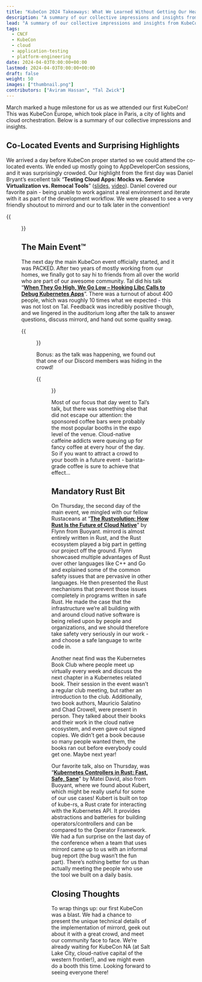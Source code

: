 ```yaml
---
title: "KubeCon 2024 Takeaways: What We Learned Without Getting Our Heads Spun"
description: "A summary of our collective impressions and insights from KubeCon Europe 2024"
lead: "A summary of our collective impressions and insights from KubeCon Europe  2024"
tags:
  - CNCF
  - KubeCon
  - cloud
  - application-testing  
  - platform-engineering 
date: 2024-04-03T0:00:00+00:00
lastmod: 2024-04-03T0:00:00+00:00
draft: false
weight: 50
images: ["thumbnail.png"]
contributors: ["Aviram Hassan", "Tal Zwick"]
---
```


March marked a huge milestone for us as we attended our first KubeCon! This was KubeCon Europe, which took place in Paris, a city of lights and cloud orchestration. Below is a summary of our collective impressions and insights.

## Co-Located Events and Surprising Highlights

We arrived a day before KubeCon proper started so we could attend the co-located events. We ended up mostly going to AppDeveloperCon sessions, and it was surprisingly crowded. Our highlight from the first day was Daniel Bryant’s excellent talk “**Testing Cloud Apps: Mocks vs. Service Virtualization vs. Remocal Tools**” ([slides](https://speakerdeck.com/danielbryantuk/testing-cloud-apps-mocks-vs-service-virtualization-vs-remocal-tools), [video](https://www.youtube.com/watch?v=3tP31j_T6IE)). Daniel covered our favorite pain - being unable to work against a real environment and iterate with it as part of the development workflow. We were pleased to see a very friendly shoutout to mirrord and our to talk later in the convention! 

{{<figure src="first-image.png" alt="KubeCon 2024 Takeaways " height="100%" width="100%">}}


## The Main Event™

The next day the main KubeCon event officially started, and it was PACKED. After two years of mostly working from our homes, we finally got to say hi to friends from all over the world who are part of our awesome community. Tal did his talk “[**When They Go High, We Go Low – Hooking Libc Calls to Debug Kubernetes Apps**](https://youtu.be/3OSQdiKTNU8?si=wP3IPbMM2g-GSBl-)”. There was a turnout of about 400 people, which was roughly 10 times what we expected - this was not lost on Tal. Feedback was incredibly positive though, and we lingered in the auditorium long after the talk to answer questions, discuss mirrord, and hand out some quality swag. 

{{<figure src="second-image.png" alt="KubeCon 2024 Takeaways " height="100%" width="100%">}}

Bonus: as the talk was happening, we found out that one of our Discord members was hiding in the crowd!

{{<figure src="third-image.png" alt="KubeCon 2024 Takeaways " height="100%" width="100%">}}

Most of our focus that day went to Tal’s talk, but there was something else that did not escape our attention: the sponsored coffee bars were probably the most popular booths in the expo level of the venue. Cloud-native caffeine addicts were queuing up for fancy coffee at every hour of the day. So if you want to attract a crowd to your booth in a future event - barista-grade coffee is sure to achieve that effect…

## Mandatory Rust Bit

On Thursday, the second day of the main event, we mingled with our fellow Rustaceans at “[**The Rustvolution: How Rust Is the Future of Cloud Native**](https://youtu.be/2q3RLffSvEc?si=ogw9FbVZXMuVj14K)” by Flynn from Buoyant. mirrord is almost entirely written in Rust, and the Rust ecosystem played a big part in getting our project off the ground. Flynn showcased multiple advantages of Rust over other languages like C++ and Go and explained some of the common safety issues that are pervasive in other languages. He then presented the Rust mechanisms that prevent those issues completely in programs written in safe Rust. He made the case that the infrastructure we’re all building with and around cloud native software is being relied upon by people and organizations, and we should therefore take safety very seriously in our work - and choose a safe language to write code in.

Another neat find was the Kubernetes Book Club where people meet up virtually every week and discuss the next chapter in a Kubernetes related book. Their session in the event wasn’t a regular club meeting, but rather an introduction to the club. Additionally, two book authors, Mauricio Salatino and Chad Crowell, were present in person. They talked about their books and their work in the cloud native ecosystem, and even gave out signed copies. We didn’t get a book because so many people wanted them, the books ran out before everybody could get one. Maybe next year!

Our favorite talk, also on Thursday, was “[**Kubernetes Controllers in Rust: Fast, Safe, Sane**](https://kccnceu2024.sched.com/event/1YeOR/kubernetes-controllers-in-rust-fast-safe-sane-matei-david-buoyant)” by Matei David, also from Buoyant, where we found about Kubert, which might be really useful for some of our use cases! Kubert is built on top of kube-rs, a Rust crate for interacting with the Kubernetes API. It provides abstractions and batteries for building operators/controllers and can be compared to the Operator Framework.
We had a fun surprise on the last day of the conference when a team that uses mirrord came up to us with an informal bug report (the bug wasn’t the fun part). There’s nothing better for us than actually meeting the people who use the tool we built on a daily basis.

## Closing Thoughts

To wrap things up: our first KubeCon was a blast. We had a chance to present the unique technical details of the implementation of mirrord, geek out about it with a great crowd, and meet our community face to face. We’re already waiting for KubeCon NA (at Salt Lake City, cloud-native capital of the western frontier!), and we might even do a booth this time. Looking forward to seeing everyone there!

